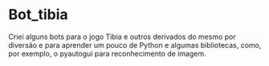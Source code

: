 # Bot_tibia
Criei alguns bots para o jogo Tibia e outros derivados do mesmo por diversão e para aprender um pouco de Python e algumas bibliotecas, como, por exemplo, o pyautogui para reconhecimento de imagem.
